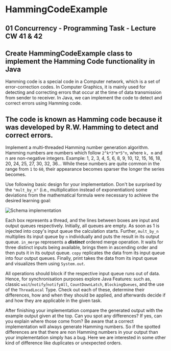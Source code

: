 # HammingCodeExample

01 Concurrency - Programming Task - Lecture CW 41 & 42
--
Create HammingCodeExample class to implement the Hamming Code functionality in Java
--
Hamming code is a special code in a Computer network, which is a set of error-correction codes. 
In Computer Graphics, it is mainly used for detecting and correcting errors that occur at the time of data transmission from sender to receiver. 
In Java, we can implement the code to detect and correct errors using Hamming code.

The code is known as Hamming code because it was developed by R.W. Hamming to detect and correct errors.
--
Implement a multi-threaded Hamming number generation algorithm. Hamming numbers 
are numbers which follow `2^k*3^m*5^n`, where `k, m` and n are non-negative integers. Example: 
1, 2, 3, 4, 5, 6, 8, 9, 10, 12, 15, 16, 18, 20, 24, 25, 27, 30, 32, 36... While these numbers are 
quite common in the range from `1` to `60`, their appearance becomes sparser the longer the 
series becomes.

Use following basic design for your implementation. Don't be surprised by the `"mult_by_n"` 
(i.e., multiplication instead of exponentiation) some deviations from the mathematical formula 
were necessary to achieve the desired learning goal:

![Schema implementation](https://github.com/invzbl3/HammingCodeExample/assets/24904825/4ee668a6-7842-41ec-ad6a-17c02d2ffbb1)

Each box represents a thread, and the lines between boxes are input and output queues respectively. Initially, all queues are empty. As soon as 1 is injected into copy's input queue the calculation starts. Further, `mult_by_n` multiplies its input queue by `n` individually and puts the result in its output queue. `in_merge` represents a ***distinct*** ordered merge operation. It waits for three distinct inputs being available, brings them in ascending order and then puts it in its output queue. `copy` replicates the data from its input queue into four output queues. Finally, print takes the data from its input queue and visualizes them using `System.out`.

All operations should block if the respective input queue runs out of data. Hence, for synchronisation purposes explore Java Features: such as, classic `wait`/`notify`/`notifyAll`, `CountDownLatch`, `BlockingQueues`, and the use of the `ThreadLocal` Type. Check out each of these, determine their differences, how and when they should be applied, and afterwards decide if and how they are applicable in the given task.

After finishing your implementation compare the generated output with the example output given at the top. Can you spot any differences? If yes, can you explain where those come from? Be aware that a correct implementation will always generate Hamming numbers. So if the spotted differences are that there are non Hamming numbers in your output than your implementation simply has a bug. Here we are interested in some other kind of difference like duplicates or unexpected orders. 
